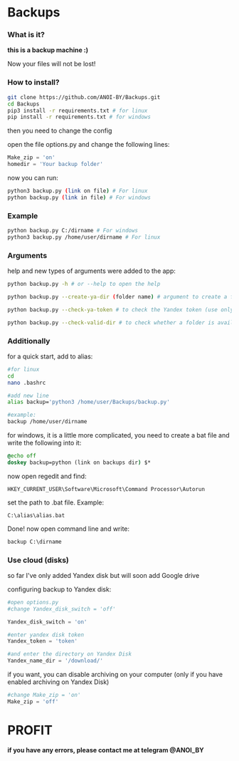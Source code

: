 # Backups
 
### What is it?
**this is a backup machine :)**

Now your files will not be lost!

### How to install?
~~~bash
git clone https://github.com/ANOI-BY/Backups.git
cd Backups
pip3 install -r requirements.txt # for linux
pip install -r requirements.txt # for windows
~~~
then you need to change the config

open the file options.py and change the following lines:
~~~python
Make_zip = 'on'
homedir = 'Your backup folder' 
~~~
now you can run:
~~~bash
python3 backup.py (link on file) # For linux
python backup.py (link in file) # For windows
~~~

### Example
~~~bash
python backup.py C:/dirname # For windows
python3 backup.py /home/user/dirname # For linux
~~~

### Arguments

help and new types of arguments were added to the app:
~~~bash
python backup.py -h # or --help to open the help

python backup.py --create-ya-dir (folder name) # argument to create a folder on Yandex disk (use only if you specified a Yandex token). use the second argument to specify the folder name.

python backup.py --check-ya-token # to check the Yandex token (use only if you have a token)

python backup.py --check-valid-dir # to check whether a folder is available for backup
~~~

### Additionally
for a quick start, add to alias:
~~~bash
#for linux
cd
nano .bashrc

#add new line
alias backup='python3 /home/user/Backups/backup.py'

#example:
backup /home/user/dirname
~~~
for windows, it is a little more complicated, you need to create a bat file and write the following into it:
~~~bat
@echo off
doskey backup=python (link on backups dir) $*
~~~
now open regedit and find:
~~~
HKEY_CURRENT_USER\Software\Microsoft\Command Processor\Autorun
~~~
set the path to .bat file. Example:
~~~
C:\alias\alias.bat
~~~
Done!
now open command line and write:
~~~cmd
backup C:\dirname
~~~

### Use cloud (disks)
so far I've only added Yandex disk but will soon add Google drive

configuring backup to Yandex disk:
~~~python
#open options.py
#change Yandex_disk_switch = 'off'

Yandex_disk_switch = 'on'

#enter yandex disk token
Yandex_token = 'token'

#and enter the directory on Yandex Disk
Yandex_name_dir = '/download/'
~~~
if you want, you can disable archiving on your computer (only if you have enabled archiving on Yandex Disk)
~~~python
#change Make_zip = 'on'
Make_zip = 'off'
~~~

# PROFIT
**if you have any errors, please contact me at telegram @ANOI_BY**

